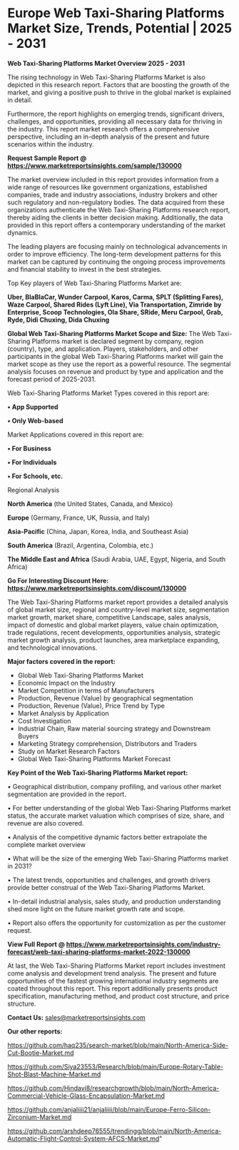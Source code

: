 # Europe Web Taxi-Sharing Platforms Market Size, Trends, Potential | 2025 - 2031

<Strong> Web Taxi-Sharing Platforms Market Overview 2025 - 2031</strong>

The rising technology in Web Taxi-Sharing Platforms Market is also depicted in this research report. Factors that are boosting the growth of the market, and giving a positive push to thrive in the global market is explained in detail.

Furthermore, the report highlights on emerging trends, significant drivers, challenges, and opportunities, providing all necessary data for thriving in the industry. This report market research offers a comprehensive perspective, including an in-depth analysis of the present and future scenarios within the industry.

<strong>Request Sample Report @ <a href=https://www.marketreportsinsights.com/sample/130000>https://www.marketreportsinsights.com/sample/130000</a></strong>

The market overview included in this report provides information from a wide range of resources like government organizations, established companies, trade and industry associations, industry brokers and other such regulatory and non-regulatory bodies. The data acquired from these organizations authenticate the Web Taxi-Sharing Platforms research report, thereby aiding the clients in better decision making. Additionally, the data provided in this report offers a contemporary understanding of the market dynamics.

The leading players are focusing mainly on technological advancements in order to improve efficiency. The long-term development patterns for this market can be captured by continuing the ongoing process improvements and financial stability to invest in the best strategies.

Top Key players of Web Taxi-Sharing Platforms Market are:

<strong>Uber, BlaBlaCar, Wunder Carpool, Karos, Carma, SPLT (Splitting Fares), Waze Carpool, Shared Rides (Lyft Line), Via Transportation, Zimride by Enterprise, Scoop Technologies, Ola Share, SRide, Meru Carpool, Grab, Ryde, Didi Chuxing, Dida Chuxing</strong>

<strong><b>Global Web Taxi-Sharing Platforms Market Scope and Size:</b></strong>
The Web Taxi-Sharing Platforms market is declared segment by company, region (country), type, and application. Players, stakeholders, and other participants in the global Web Taxi-Sharing Platforms market will gain the market scope as they use the report as a powerful resource. The segmental analysis focuses on revenue and product by type and application and the forecast period of 2025-2031.

Web Taxi-Sharing Platforms Market Types covered in this report are:

<strong>• App Supported

• Only Web-based</strong>

Market Applications covered in this report are:

<strong>• For Business

• For Individuals

• For Schools, etc.</strong> 

Regional Analysis

<strong>North America</strong> (the United States, Canada, and Mexico)

<strong>Europe</strong> (Germany, France, UK, Russia, and Italy)

<strong>Asia-Pacific</strong> (China, Japan, Korea, India, and Southeast Asia)

<strong>South America</strong> (Brazil, Argentina, Colombia, etc.)

<strong>The Middle East and Africa</strong> (Saudi Arabia, UAE, Egypt, Nigeria, and South Africa)

<strong>Go For Interesting Discount Here: <a href=https://www.marketreportsinsights.com/discount/130000>https://www.marketreportsinsights.com/discount/130000</a></strong>

The Web Taxi-Sharing Platforms market report provides a detailed analysis of global market size, regional and country-level market size, segmentation market growth, market share, competitive Landscape, sales analysis, impact of domestic and global market players, value chain optimization, trade regulations, recent developments, opportunities analysis, strategic market growth analysis, product launches, area marketplace expanding, and technological innovations.

<strong><b>Major factors covered in the report:</b></strong>
<ul>
  <li>Global Web Taxi-Sharing Platforms Market </li>
  <li>Economic Impact on the Industry</li>
  <li>Market Competition in terms of Manufacturers</li>
  <li>Production, Revenue (Value) by geographical segmentation</li>
  <li>Production, Revenue (Value), Price Trend by Type</li>
  <li>Market Analysis by Application</li>
  <li>Cost Investigation</li>
  <li>Industrial Chain, Raw material sourcing strategy and Downstream Buyers</li>
  <li>Marketing Strategy comprehension, Distributors and Traders</li>
  <li>Study on Market Research Factors</li>
  <li>Global Web Taxi-Sharing Platforms Market Forecast</li>
</ul>

<strong><b>Key Point of the Web Taxi-Sharing Platforms Market report:</b></strong>

• Geographical distribution, company profiling, and various other market segmentation are provided in the report.

• For better understanding of the global Web Taxi-Sharing Platforms market status, the accurate market valuation which comprises of size, share, and revenue are also covered.

• Analysis of the competitive dynamic factors better extrapolate the complete market overview

• What will be the size of the emerging Web Taxi-Sharing Platforms market in 2031?

• The latest trends, opportunities and challenges, and growth drivers provide better construal of the Web Taxi-Sharing Platforms Market.

• In-detail industrial analysis, sales study, and production understanding shed more light on the future market growth rate and scope.

• Report also offers the opportunity for customization as per the customer request.

<strong><b>View Full Report @ <a href=https://www.marketreportsinsights.com/industry-forecast/web-taxi-sharing-platforms-market-2022-130000>https://www.marketreportsinsights.com/industry-forecast/web-taxi-sharing-platforms-market-2022-130000</a></b></strong>


At last, the Web Taxi-Sharing Platforms Market report includes investment come analysis and development trend analysis. The present and future opportunities of the fastest growing international industry segments are coated throughout this report. This report additionally presents product specification, manufacturing method, and product cost structure, and price structure.

<strong>Contact Us:</strong>
sales@marketreportsinsights.com

<strong>Our other reports:</strong>

<a href=https://github.com/haq235/search-market/blob/main/North-America-Side-Cut-Bootie-Market.md>https://github.com/haq235/search-market/blob/main/North-America-Side-Cut-Bootie-Market.md</a>

<a href=https://github.com/Siya23553/Research/blob/main/Europe-Rotary-Table-Shot-Blast-Machine-Market.md>https://github.com/Siya23553/Research/blob/main/Europe-Rotary-Table-Shot-Blast-Machine-Market.md</a>

<a href=https://github.com/Hindavi8/researchgrowth/blob/main/North-America-Commercial-Vehicle-Glass-Encapsulation-Market.md>https://github.com/Hindavi8/researchgrowth/blob/main/North-America-Commercial-Vehicle-Glass-Encapsulation-Market.md</a>

<a href=https://github.com/anjaliiii21/anjaliiii/blob/main/Europe-Ferro-Silicon-Zirconium-Market.md>https://github.com/anjaliiii21/anjaliiii/blob/main/Europe-Ferro-Silicon-Zirconium-Market.md</a>

<a href=https://github.com/arshdeep76555/trendingg/blob/main/North-America-Automatic-Flight-Control-System-AFCS-Market.md>https://github.com/arshdeep76555/trendingg/blob/main/North-America-Automatic-Flight-Control-System-AFCS-Market.md</a>"
